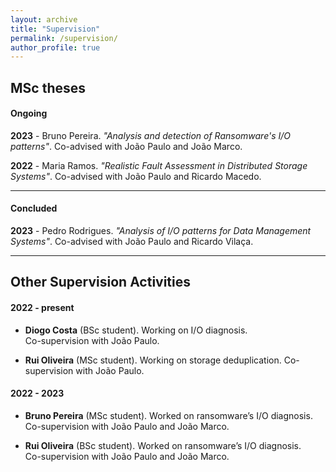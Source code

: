 ```yaml
---
layout: archive
title: "Supervision"
permalink: /supervision/
author_profile: true
---
```


## MSc theses

#### Ongoing
**2023** - Bruno Pereira. *"Analysis and detection of Ransomware's I/O patterns"*. Co-advised with João Paulo and João Marco.<br>

**2022** - Maria Ramos. *"Realistic Fault Assessment in Distributed Storage Systems"*. Co-advised with João Paulo and Ricardo Macedo.<br>

***

#### Concluded

**2023** - Pedro Rodrigues. *"Analysis of I/O patterns for Data Management Systems"*. Co-advised with João Paulo and Ricardo Vilaça.<br>


***

## Other Supervision Activities

#### 2022 - present
- **Diogo Costa** (BSc student). Working on I/O diagnosis.<br>
Co-supervision with João Paulo.

- **Rui Oliveira** (MSc student). Working on storage deduplication. Co-supervision with João Paulo.

#### 2022 - 2023
- **Bruno Pereira** (MSc student). Worked on ransomware’s I/O diagnosis. <br>
Co-supervision with João Paulo and João Marco.

- **Rui Oliveira** (BSc student). Worked on ransomware’s I/O diagnosis. <br>
Co-supervision with João Paulo and João Marco.


